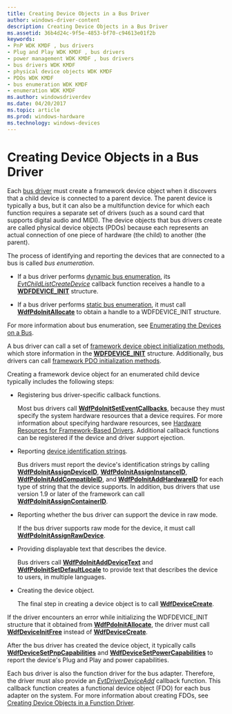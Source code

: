 ```yaml
---
title: Creating Device Objects in a Bus Driver
author: windows-driver-content
description: Creating Device Objects in a Bus Driver
ms.assetid: 36b4d24c-9f5e-4853-bf70-c94613e01f2b
keywords:
- PnP WDK KMDF , bus drivers
- Plug and Play WDK KMDF , bus drivers
- power management WDK KMDF , bus drivers
- bus drivers WDK KMDF
- physical device objects WDK KMDF
- PDOs WDK KMDF
- bus enumeration WDK KMDF
- enumeration WDK KMDF
ms.author: windowsdriverdev
ms.date: 04/20/2017
ms.topic: article
ms.prod: windows-hardware
ms.technology: windows-devices
---
```


# Creating Device Objects in a Bus Driver


Each [bus driver](https://msdn.microsoft.com/library/windows/hardware/ff540704) must create a framework device object when it discovers that a child device is connected to a parent device. The parent device is typically a bus, but it can also be a multifunction device for which each function requires a separate set of drivers (such as a sound card that supports digital audio and MIDI). The device objects that bus drivers create are called physical device objects (PDOs) because each represents an actual connection of one piece of hardware (the child) to another (the parent).

The process of identifying and reporting the devices that are connected to a bus is called *bus enumeration*.

-   If a bus driver performs [dynamic bus enumeration](dynamic-enumeration.md), its [*EvtChildListCreateDevice*](https://msdn.microsoft.com/library/windows/hardware/ff540828) callback function receives a handle to a [**WDFDEVICE\_INIT**](https://msdn.microsoft.com/library/windows/hardware/ff546951) structure.

-   If a bus driver performs [static bus enumeration](static-enumeration.md), it must call [**WdfPdoInitAllocate**](https://msdn.microsoft.com/library/windows/hardware/ff548786) to obtain a handle to a WDFDEVICE\_INIT structure.

For more information about bus enumeration, see [Enumerating the Devices on a Bus](enumerating-the-devices-on-a-bus.md).

A bus driver can call a set of [framework device object initialization methods](https://msdn.microsoft.com/library/windows/hardware/dn265631#device-init-methods), which store information in the [**WDFDEVICE\_INIT**](https://msdn.microsoft.com/library/windows/hardware/ff546951) structure. Additionally, bus drivers can call [framework PDO initialization methods](https://msdn.microsoft.com/library/windows/hardware/dn265631#pdo-init-methods).

Creating a framework device object for an enumerated child device typically includes the following steps:

-   Registering bus driver-specific callback functions.

    Most bus drivers call [**WdfPdoInitSetEventCallbacks**](https://msdn.microsoft.com/library/windows/hardware/ff548805), because they must specify the system hardware resources that a device requires. For more information about specifying hardware resources, see [Hardware Resources for Framework-Based Drivers](hardware-resources-for-kmdf-drivers.md). Additional callback functions can be registered if the device and driver support ejection.

-   Reporting [device identification strings](https://msdn.microsoft.com/library/windows/hardware/ff541224).

    Bus drivers must report the device's identification strings by calling [**WdfPdoInitAssignDeviceID**](https://msdn.microsoft.com/library/windows/hardware/ff548797), [**WdfPdoInitAssignInstanceID**](https://msdn.microsoft.com/library/windows/hardware/ff548799), [**WdfPdoInitAddCompatibleID**](https://msdn.microsoft.com/library/windows/hardware/ff548776), and [**WdfPdoInitAddHardwareID**](https://msdn.microsoft.com/library/windows/hardware/ff548784) for each type of string that the device supports. In addition, bus drivers that use version 1.9 or later of the framework can call [**WdfPdoInitAssignContainerID**](https://msdn.microsoft.com/library/windows/hardware/ff548792).

-   Reporting whether the bus driver can support the device in raw mode.

    If the bus driver supports raw mode for the device, it must call [**WdfPdoInitAssignRawDevice**](https://msdn.microsoft.com/library/windows/hardware/ff548802).

-   Providing displayable text that describes the device.

    Bus drivers call [**WdfPdoInitAddDeviceText**](https://msdn.microsoft.com/library/windows/hardware/ff548780) and [**WdfPdoInitSetDefaultLocale**](https://msdn.microsoft.com/library/windows/hardware/ff548803) to provide text that describes the device to users, in multiple languages.

-   Creating the device object.

    The final step in creating a device object is to call [**WdfDeviceCreate**](https://msdn.microsoft.com/library/windows/hardware/ff545926).

If the driver encounters an error while initializing the WDFDEVICE\_INIT structure that it obtained from [**WdfPdoInitAllocate**](https://msdn.microsoft.com/library/windows/hardware/ff548786), the driver must call [**WdfDeviceInitFree**](https://msdn.microsoft.com/library/windows/hardware/ff546050) instead of [**WdfDeviceCreate**](https://msdn.microsoft.com/library/windows/hardware/ff545926).

After the bus driver has created the device object, it typically calls [**WdfDeviceSetPnpCapabilities**](https://msdn.microsoft.com/library/windows/hardware/ff546898) and [**WdfDeviceSetPowerCapabilities**](https://msdn.microsoft.com/library/windows/hardware/ff546901) to report the device's Plug and Play and power capabilities.

Each bus driver is also the function driver for the bus adapter. Therefore, the driver must also provide an [*EvtDriverDeviceAdd*](https://msdn.microsoft.com/library/windows/hardware/ff541693) callback function. This callback function creates a functional device object (FDO) for each bus adapter on the system. For more information about creating FDOs, see [Creating Device Objects in a Function Driver](creating-device-objects-in-a-function-driver.md).

 

 





